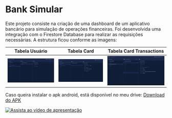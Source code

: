 # Bank Simular

Este projeto consiste na criação de uma dashboard de um aplicativo bancário para simulação de operações financeiras. 
Foi desenvolvida uma integração com o Firestore Database para realizar as requisições necessárias.
A estrutura ficou conforme as imagens:

| Tabela Usuário          | Tabela Card             | Tabela Card Transactions |
|-------------------------|-------------------------|--------------------------|
| ![Tabela User](assets/images/user.png) | ![Tabela card](assets/images/card.png) | ![Tabela card transactions](assets/images/card_transactions.png) |

Caso queira instalar o apk android, está disponível no meu drive: [Download do APK](https://drive.google.com/file/d/1pI4o5Jk73ICb3xg7gGoneQeCBrITqBMN/view?usp=sharing)

[![Assista ao vídeo de apresentação](https://img.youtube.com/vi/d5WsOjKUICU/0.jpg)](https://www.youtube.com/shorts/d5WsOjKUICU)
